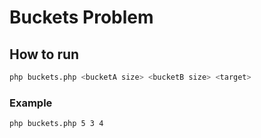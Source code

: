 # Buckets Problem
## How to run
```bash
php buckets.php <bucketA size> <bucketB size> <target>
```
### Example
```bash
php buckets.php 5 3 4
```